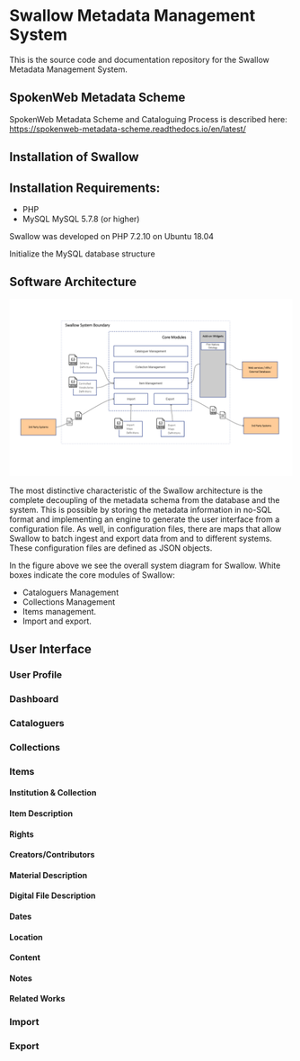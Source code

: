 # Swallow Metadata Management System

This is the source code and documentation repository for the Swallow Metadata Management System.

## SpokenWeb Metadata Scheme

SpokenWeb Metadata Scheme and Cataloguing Process is described here: https://spokenweb-metadata-scheme.readthedocs.io/en/latest/

## Installation of Swallow

Installation Requirements:
--------------------------

* PHP 
* MySQL MySQL 5.7.8 (or higher)

Swallow was developed on PHP 7.2.10 on Ubuntu 18.04

Initialize the MySQL database structure

## Software Architecture
![Swallow architecture](documentation/swallow_current_state.png)

The most distinctive characteristic of the Swallow architecture is the complete decoupling of the metadata schema from the database and the system. This is possible by storing the metadata information in no-SQL format and implementing an engine to generate the user interface from a configuration file. As well, in configuration files, there are maps that allow Swallow to batch ingest and export data from and to different systems. These configuration files are defined as JSON objects.

In the figure above we see the overall system diagram for Swallow. White boxes indicate the core modules of Swallow: 
* Cataloguers Management
* Collections Management
* Items management.
* Import and export.

## User Interface

### User Profile

### Dashboard

### Cataloguers

### Collections

### Items

#### Institution & Collection

#### Item Description

#### Rights

#### Creators/Contributors

#### Material Description

#### Digital File Description

#### Dates

#### Location

#### Content

#### Notes

#### Related Works

### Import

### Export
